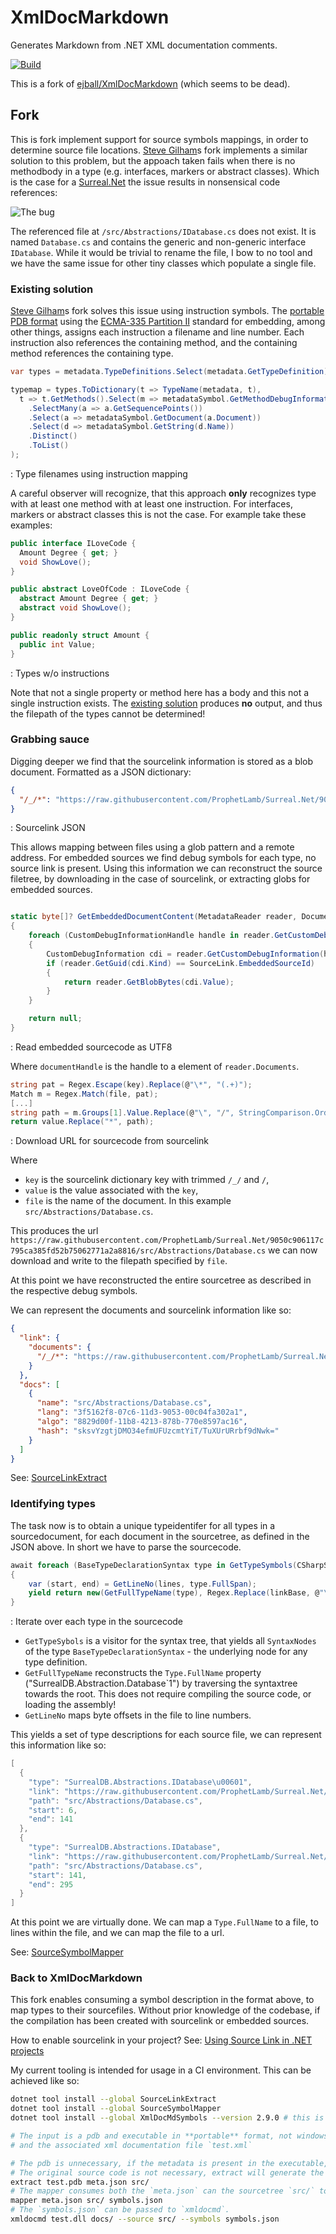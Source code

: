 # XmlDocMarkdown

Generates Markdown from .NET XML documentation comments.

[![Build](https://github.com/ProphetLamb/XmlDocMarkdown/workflows/Build/badge.svg)](https://github.com/ProphetLamb/XmlDocMarkdown/actions?query=workflow%3ABuild)

This is a fork of [ejball/XmlDocMarkdown](https://github.com/ejball/XmlDocMarkdown) (which seems to be dead).

## Fork

This is fork implement support for source symbols mappings, in order to determine source file locations. [Steve Gilham](https://github.com/SteveGilham/XmlDocMarkdown/tree/develop/issue-81)s fork implements a similar solution to this problem, but the appoach taken fails when there is no methodbody in a type (e.g. interfaces, markers or abstract classes). Which is the case for a [Surreal.Net](https://github.com/ProphetLamb/Surreal.Net) the issue results in nonsensical code references:

![The bug](./docs/assets/bug.png)

The referenced file at `/src/Abstractions/IDatabase.cs` does not exist. It is named `Database.cs` and contains the generic and non-generic interface `IDatabase`. While it would be trivial to rename the file, I bow to no tool and we have the same issue for other tiny classes which populate a single file.

### Existing solution

[Steve Gilham](https://github.com/SteveGilham/XmlDocMarkdown/tree/develop/issue-81)s fork solves this issue using instruction symbols. The [portable PDB format](https://github.com/dotnet/runtime/blob/main/docs/design/specs/PortablePdb-Metadata.md) using the [ECMA-335 Partition II](https://github.com/dotnet/runtime/blob/main/docs/design/specs/PortablePdb-Metadata.md) standard for embedding, among other things, assigns each instruction a filename and line number. Each instruction also references the containing method, and the containing method references the containing type.

```csharp
var types = metadata.TypeDefinitions.Select(metadata.GetTypeDefinition);

typemap = types.ToDictionary(t => TypeName(metadata, t),
  t => t.GetMethods().Select(m => metadataSymbol.GetMethodDebugInformation(m))
    .SelectMany(a => a.GetSequencePoints())
    .Select(a => metadataSymbol.GetDocument(a.Document))
    .Select(d => metadataSymbol.GetString(d.Name))
    .Distinct()
    .ToList()
);
```
: Type filenames using instruction mapping

A careful observer will recognize, that this approach **only** recognizes type with at least one method with at least one instruction. For interfaces, markers or abstract classes this is not the case. For example take these examples:

```csharp
public interface ILoveCode {
  Amount Degree { get; }
  void ShowLove();
}

public abstract LoveOfCode : ILoveCode {
  abstract Amount Degree { get; }
  abstract void ShowLove();
}

public readonly struct Amount {
  public int Value;
}
```
: Types w/o instructions

Note that not a single property or method here has a body and this not a single instruction exists. The [existing solution](#existing-solution) produces **no** output, and thus the filepath of the types cannot be determined!

### Grabbing sauce

Digging deeper we find that the sourcelink information is stored as a blob document. Formatted as a JSON dictionary:
```json
{
  "/_/*": "https://raw.githubusercontent.com/ProphetLamb/Surreal.Net/9050c906117c795ca385fd52b75062771a2a8816/*"
}
```
: Sourcelink JSON

This allows mapping between files using a glob pattern and a remote address. For embedded sources we find debug symbols for each type, no source link is present.
Using this information we can reconstruct the source filetree, by downloading in the case of sourcelink, or extracting globs for embedded sources.



```csharp

static byte[]? GetEmbeddedDocumentContent(MetadataReader reader, DocumentHandle documentHandle)
{
    foreach (CustomDebugInformationHandle handle in reader.GetCustomDebugInformation(documentHandle))
    {
        CustomDebugInformation cdi = reader.GetCustomDebugInformation(handle);
        if (reader.GetGuid(cdi.Kind) == SourceLink.EmbeddedSourceId)
        {
            return reader.GetBlobBytes(cdi.Value);
        }
    }

    return null;
}
```
: Read embedded sourcecode as UTF8

Where `documentHandle` is the handle to a element of `reader.Documents`.


```csharp
string pat = Regex.Escape(key).Replace(@"\*", "(.+)");
Match m = Regex.Match(file, pat);
[...]
string path = m.Groups[1].Value.Replace(@"\", "/", StringComparison.Ordinal);
return value.Replace("*", path);
```
: Download URL for sourcecode from sourcelink

Where
- `key` is the sourcelink dictionary key with trimmed `/_/` and `/`,
- `value` is the value associated with the `key`,
- `file` is the name of the document. In this example `src/Abstractions/Database.cs`.

This produces the url `https://raw.githubusercontent.com/ProphetLamb/Surreal.Net/9050c906117c795ca385fd52b75062771a2a8816/src/Abstractions/Database.cs` we can now download and write to the filepath specified by `file`.

At this point we have reconstructed the entire sourcetree as described in the respective debug symbols.

We can represent the documents and sourcelink information like so:
```json
{
  "link": {
    "documents": {
      "/_/*": "https://raw.githubusercontent.com/ProphetLamb/Surreal.Net/9050c906117c795ca385fd52b75062771a2a8816/*"
    }
  },
  "docs": [
    {
      "name": "src/Abstractions/Database.cs",
      "lang": "3f5162f8-07c6-11d3-9053-00c04fa302a1",
      "algo": "8829d00f-11b8-4213-878b-770e8597ac16",
      "hash": "sksvYzgtjDMO34efmUFUzcmtYiT/TuXUrURrbf9dNwk="
    }
  ]
}
```

See: [SourceLinkExtract](https://github.com/ProphetLamb/SourceLinkExtract/blob/master/src/Program.cs)

### Identifying types

The task now is to obtain a unique typeidentifer for all types in a sourcedocument, for each document in the sourcetree, as defined in the JSON above. In short we have to parse the sourcecode.

```csharp
await foreach (BaseTypeDeclarationSyntax type in GetTypeSymbols(CSharpSyntaxTree.ParseText(code)))
{
    var (start, end) = GetLineNo(lines, type.FullSpan);
    yield return new(GetFullTypeName(type), Regex.Replace(linkBase, @"\*", doc.name), doc.name, start, end);
}
```
: Iterate over each type in the sourcecode

- `GetTypeSybols` is a visitor for the syntax tree, that yields all `SyntaxNodes` of the type `BaseTypeDeclarationSyntax` - the underlying node for any type definition.
- `GetFullTypeName` reconstructs the `Type.FullName` property ("SurrealDB.Abstraction.Database`1") by traversing the syntaxtree towards the root. This does not require compiling the source code, or loading the assembly!
- `GetLineNo` maps byte offsets in the file to line numbers.

This yields a set of type descriptions for each source file, we can represent this information like so:

```csharp
[
  {
    "type": "SurrealDB.Abstractions.IDatabase\u00601",
    "link": "https://raw.githubusercontent.com/ProphetLamb/Surreal.Net/9050c906117c795ca385fd52b75062771a2a8816/src/Abstractions/Database.cs",
    "path": "src/Abstractions/Database.cs",
    "start": 6,
    "end": 141
  },
  {
    "type": "SurrealDB.Abstractions.IDatabase",
    "link": "https://raw.githubusercontent.com/ProphetLamb/Surreal.Net/9050c906117c795ca385fd52b75062771a2a8816/src/Abstractions/Database.cs",
    "path": "src/Abstractions/Database.cs",
    "start": 141,
    "end": 295
  }
]
```
At this point we are virtually done. We can map a `Type.FullName` to a file, to lines within the file, and we can map the file to a url.

See: [SourceSymbolMapper](https://github.com/ProphetLamb/SourceSymbolMapper/blob/master/src/Program.cs)

### Back to XmlDocMarkdown

This fork enables consuming a symbol description in the format above, to map types to their sourcefiles. Without prior knowledge of the codebase, if the compilation has been created with sourcelink or embedded sources.

How to enable sourcelink in your project? See: [Using Source Link in .NET projects](https://lurumad.github.io/using-source-link-in-net-projects-and-how-to-configure-visual-studio-to-use-it)

My current tooling is intended for usage in a CI environment. This can be achieved like so:

```bash
dotnet tool install --global SourceLinkExtract
dotnet tool install --global SourceSymbolMapper
dotnet tool install --global XmlDocMdSymbols --version 2.9.0 # this is my fork

# The input is a pdb and executable in **portable** format, not windows format :stare: : `test.pdb` and `test.dll`m
# and the associated xml documentation file `test.xml`

# The pdb is unnecessary, if the metadata is present in the executable, in this case replace `test.pdb` with `test.dll`.
# The original source code is not necessary, extract will generate the sourcetree in `src/` and extract the metadata to `meta.json`
extract test.pdb meta.json src/
# The mapper consumes both the `meta.json` can the sourcetree `src/` to generate a `symbols.json`
mapper meta.json src/ symbols.json
# The `symbols.json` can be passed to `xmldocmd`.
xmldocmd test.dll docs/ --source src/ --symbols symbols.json
```
